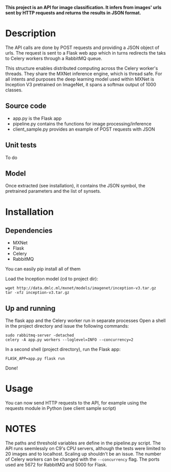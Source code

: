 __This project is an API for image classification.
It infers from images' urls sent by HTTP requests and returns the results in JSON format.__

# Description

The API calls are done by POST requests and providing a JSON object of urls.
The request is sent to a Flask web app which in turns redirects the taks to Celery workers through a RabbitMQ queue.

This structure enables distributed computing across the Celery worker's threads. They share the MXNet inference engine, which is thread safe.
For all intents and purposes the deep learning model used within MXNet is Inception V3 pretrained on ImageNet, it spans a softmax output of 1000 classes.

## Source code
* app.py is the Flask app
* pipeline.py contains the functions for image processing/inference
* client_sample.py provides an example of POST requests with JSON

## Unit tests
To do

## Model
Once extracted (see installation), it contains the JSON symbol, the pretrained parameters and the list of synsets. 

# Installation

## Dependencies
* MXNet
* Flask
* Celery
* RabbitMQ

You can easily pip install all of them

Load the Inception model (cd to project dir):
```
wget http://data.dmlc.ml/mxnet/models/imagenet/inception-v3.tar.gz
tar -xfz inception-v3.tar.gz
```

## Up and running
The flask app and the Celery worker run in separate processes
Open a shell in the project directory and issue the following commands:
```
sudo rabbitmq-server -detached
celery -A app.py workers --loglevel=INFO --concurrency=2
```

In a second shell (project directory), run the Flask app:
```
FLASK_APP=app.py flask run
```    
Done!

# Usage
You can now send HTTP requests to the API, for example using the requests module in Python (see client sample script)

# NOTES
The paths and threshold variables are define in the pipeline.py script.
The API runs seemlessly on C9's CPU servers, although the tests were limited to 20 images and to localhost. Scaling up shouldn't be an issue.
The number of Celery workers can be changed with the `--concurrency` flag.
The ports used are 5672 for RabbitMQ and 5000 for Flask.